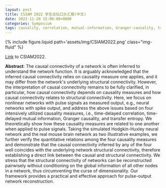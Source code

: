 ```yaml
---
layout: post
title: CSIAM 2022 学生论坛口头汇报(中文)
date: 2022-11-20 15:00:00+0800
categories: Symposium
tags: causality, correlation, mutual-information, Granger-causality, transfer-entropy, neural-networks 
---
```


{% include figure.liquid path='assets/img/CSIAM2022.png' class="img-fluid" %}

[Link](https://meeting.csiam.org.cn/#/2022/) to CSIAM2022.

**Abstract**: The causal connectivity of a network is often inferred to understand the network function. It is arguably acknowledged that the inferred causal connectivity relies on causality measure one applies, and it may differ from the network's underlying structural connectivity. However, the interpretation of causal connectivity remains to be fully clarified, in particular, how causal connectivity depends on causality measures and how causal connectivity relates to structural connectivity. Here, we focus on nonlinear networks with pulse signals as measured output, e.g., neural networks with spike output, and address the above issues based on four intensively utilized causality measures, i.e., time-delayed correlation, time-delayed mutual information, Granger causality, and transfer entropy. We theoretically show how these causality measures are related to one another when applied to pulse signals. Taking the simulated Hodgkin-Huxley neural network and the real mouse brain network as two illustrative examples, we further verify the quantitative relations among the four causality measures and demonstrate that the causal connectivity inferred by any of the four well coincides with the underlying network structural connectivity, therefore establishing a direct link between the causal and structural connectivity. We stress that the structural connectivity of networks can be reconstructed pairwisely without conditioning on the global information of all other nodes in a network, thus circumventing the curse of dimensionality. Our framework provides a practical and effective approach for pulse-output network reconstruction.
